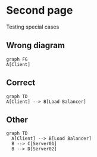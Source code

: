 # Second page
Testing special cases

## Wrong diagram

```mermaid
graph FG
A[Client] 
```

## Correct

```mermaid
graph TD
A[Client] --> B[Load Balancer]
```

## Other

```mermaid
graph TD
  A[Client] --> B[Load Balancer]
  B --> C[Server01]
  B --> D[Server02]
```
